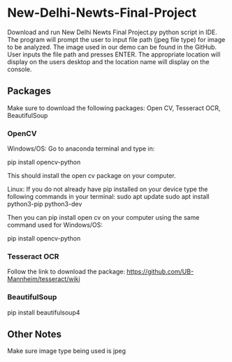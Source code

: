 # New-Delhi-Newts-Final-Project
Download and run New Delhi Newts Final Project.py python script in IDE. The program will prompt the user to input file path (jpeg file type) for image to be analyzed. The image used in our demo can be found in the GitHub. User inputs the file path and presses ENTER. The appropriate location will display on the users desktop and the location name will display on the console.

## Packages
Make sure to download the following packages: Open CV, Tesseract OCR, BeautifulSoup

### OpenCV
Windows/OS: Go to anaconda terminal and type in:

pip install opencv-python

This should install the open cv package on your computer.

Linux: If you do not already have pip installed on your device type the following commands in your terminal:
sudo apt update
sudo apt install python3-pip python3-dev

Then you can pip install open cv on your computer using the same command used for Windows/OS:

pip install opencv-python

### Tesseract OCR
Follow the link to download the package: https://github.com/UB-Mannheim/tesseract/wiki

### BeautifulSoup

pip install beautifulsoup4

## Other Notes
Make sure image type being used is jpeg


